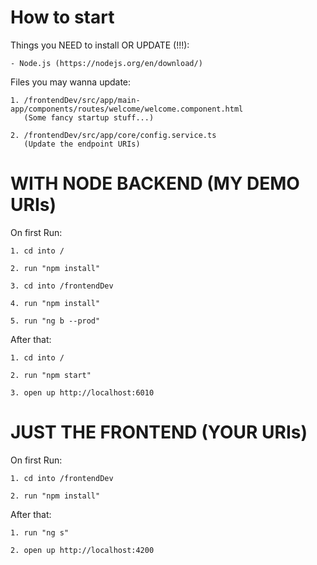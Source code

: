 # How to start

Things you NEED to install OR UPDATE (!!!):
    
    - Node.js (https://nodejs.org/en/download/)

Files you may wanna update:

    1. /frontendDev/src/app/main-app/components/routes/welcome/welcome.component.html
       (Some fancy startup stuff...)
    
    2. /frontendDev/src/app/core/config.service.ts
       (Update the endpoint URIs)

# WITH NODE BACKEND (MY DEMO URIs)

On first Run: 

    1. cd into /

    2. run "npm install"

    3. cd into /frontendDev

    4. run "npm install"

    5. run "ng b --prod"

After that:
    
    1. cd into /

    2. run "npm start"

    3. open up http://localhost:6010

# JUST THE FRONTEND (YOUR URIs)

On first Run: 

    1. cd into /frontendDev

    2. run "npm install"

After that:

    1. run "ng s"

    2. open up http://localhost:4200

